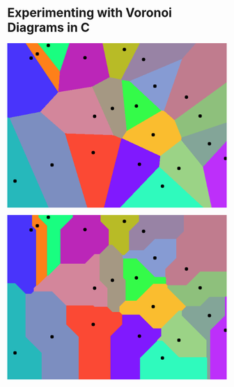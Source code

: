 # Experimenting with Voronoi Diagrams in C

![Euclidian](samples/voronoi_euclidian.png "Using Euclidian distance")

![Manhattan](samples/voronoi_manhattan.png "Using manhattan distance")

